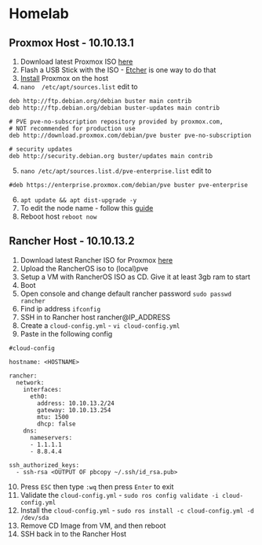 # Homelab

## Proxmox Host - 10.10.13.1

1. Download latest Proxmox ISO [here](https://www.proxmox.com/en/proxmox-ve/get-started)
2. Flash a USB Stick with the ISO - [Etcher](https://www.balena.io/etcher/) is one way to do that
3. [Install](https://pve.proxmox.com/wiki/Installation) Proxmox on the host
4. `nano  /etc/apt/sources.list` edit to 
```
deb http://ftp.debian.org/debian buster main contrib
deb http://ftp.debian.org/debian buster-updates main contrib

# PVE pve-no-subscription repository provided by proxmox.com,
# NOT recommended for production use
deb http://download.proxmox.com/debian/pve buster pve-no-subscription

# security updates
deb http://security.debian.org buster/updates main contrib
```

5. `nano /etc/apt/sources.list.d/pve-enterprise.list` edit to 
```
#deb https://enterprise.proxmox.com/debian/pve buster pve-enterprise
```
6. `apt update && apt dist-upgrade -y`
7. To edit the node name - follow this [guide](https://pve.proxmox.com/wiki/Renaming_a_PVE_node) 
8. Reboot host `reboot now`

## Rancher Host - 10.10.13.2

1. Download latest Rancher ISO for Proxmox [here](https://rancher.com/docs/os/v1.x/en/installation/workstation/boot-from-iso/)
2. Upload the RancherOS iso to (local)pve
3. Setup a VM with RancherOS ISO as CD. Give it at least 3gb ram to start
4. Boot
5. Open console and change default rancher password `sudo passwd rancher`
6. Find ip address `ifconfig`
7. SSH in to Rancher host rancher@IP_ADDRESS
8. Create a `cloud-config.yml` - `vi cloud-config.yml`
9. Paste in the following config
```
#cloud-config

hostname: <HOSTNAME>

rancher:
  network:
    interfaces:
      eth0:
        address: 10.10.13.2/24
        gateway: 10.10.13.254
        mtu: 1500
        dhcp: false
    dns:
      nameservers:
      - 1.1.1.1
      - 8.8.4.4

ssh_authorized_keys:
  - ssh-rsa <OUTPUT OF pbcopy ~/.ssh/id_rsa.pub>
```
10. Press `ESC` then type `:wq` then press `Enter` to exit 
11. Validate the `cloud-config.yml` - `sudo ros config validate -i cloud-config.yml`
12. Install the `cloud-config.yml` - `sudo ros install -c cloud-config.yml -d /dev/sda`
13. Remove CD Image from VM, and then reboot
14. SSH back in to the Rancher Host
